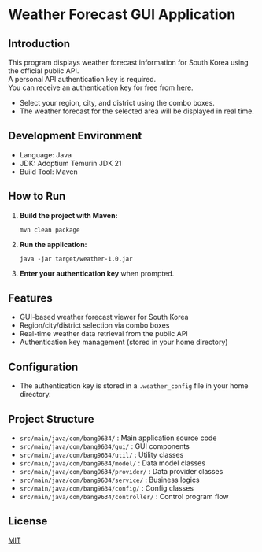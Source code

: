 # Weather Forecast GUI Application

## Introduction

This program displays weather forecast information for South Korea using the official public API.  
A personal API authentication key is required.  
You can receive an authentication key for free from [here](https://www.data.go.kr/tcs/dss/selectApiDataDetailView.do?publicDataPk=15084084).

- Select your region, city, and district using the combo boxes.
- The weather forecast for the selected area will be displayed in real time.

## Development Environment

- Language: Java
- JDK: Adoptium Temurin JDK 21
- Build Tool: Maven

## How to Run

1. **Build the project with Maven:**
    ```
    mvn clean package
    ```
2. **Run the application:**
    ```
    java -jar target/weather-1.0.jar
    ```
3. **Enter your authentication key** when prompted.

## Features

- GUI-based weather forecast viewer for South Korea
- Region/city/district selection via combo boxes
- Real-time weather data retrieval from the public API
- Authentication key management (stored in your home directory)

## Configuration

- The authentication key is stored in a `.weather_config` file in your home directory.

## Project Structure

- `src/main/java/com/bang9634/` : Main application source code
- `src/main/java/com/bang9634/gui/` : GUI components
- `src/main/java/com/bang9634/util/` : Utility classes
- `src/main/java/com/bang9634/model/` : Data model classes
- `src/main/java/com/bang9634/provider/` : Data provider classes
- `src/main/java/com/bang9634/service/` : Business logics
- `src/main/java/com/bang9634/config/` : Config classes
- `src/main/java/com/bang9634/controller/` : Control program flow

## License

[MIT](LICENSE)